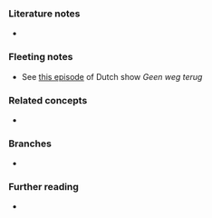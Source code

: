 
### Literature notes
- 

### Fleeting notes
- See [this episode](https://www.gemistvoornmt.nl/aflevering/15329-geen-weg-terug-portugal-26-jun-2007) of Dutch show _Geen weg terug_

### Related concepts
- 

### Branches
- 

### Further reading
- 